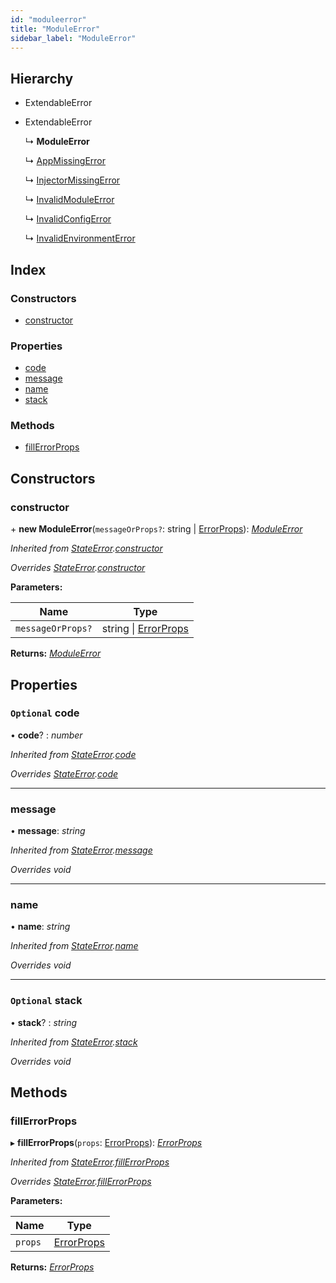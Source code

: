 ```yaml
---
id: "moduleerror"
title: "ModuleError"
sidebar_label: "ModuleError"
---
```


## Hierarchy

* ExtendableError

* ExtendableError

  ↳ **ModuleError**

  ↳ [AppMissingError](appmissingerror.md)

  ↳ [InjectorMissingError](injectormissingerror.md)

  ↳ [InvalidModuleError](invalidmoduleerror.md)

  ↳ [InvalidConfigError](invalidconfigerror.md)

  ↳ [InvalidEnvironmentError](invalidenvironmenterror.md)

## Index

### Constructors

* [constructor](moduleerror.md#constructor)

### Properties

* [code](moduleerror.md#optional-code)
* [message](moduleerror.md#message)
* [name](moduleerror.md#name)
* [stack](moduleerror.md#optional-stack)

### Methods

* [fillErrorProps](moduleerror.md#fillerrorprops)

## Constructors

###  constructor

\+ **new ModuleError**(`messageOrProps?`: string | [ErrorProps](../modules/types.md#errorprops)): *[ModuleError](moduleerror.md)*

*Inherited from [StateError](stateerror.md).[constructor](stateerror.md#constructor)*

*Overrides [StateError](stateerror.md).[constructor](stateerror.md#constructor)*

**Parameters:**

Name | Type |
------ | ------ |
`messageOrProps?` | string &#124; [ErrorProps](../modules/types.md#errorprops) |

**Returns:** *[ModuleError](moduleerror.md)*

## Properties

### `Optional` code

• **code**? : *number*

*Inherited from [StateError](stateerror.md).[code](stateerror.md#optional-code)*

*Overrides [StateError](stateerror.md).[code](stateerror.md#optional-code)*

___

###  message

• **message**: *string*

*Inherited from [StateError](stateerror.md).[message](stateerror.md#message)*

*Overrides void*

___

###  name

• **name**: *string*

*Inherited from [StateError](stateerror.md).[name](stateerror.md#name)*

*Overrides void*

___

### `Optional` stack

• **stack**? : *string*

*Inherited from [StateError](stateerror.md).[stack](stateerror.md#optional-stack)*

*Overrides void*

## Methods

###  fillErrorProps

▸ **fillErrorProps**(`props`: [ErrorProps](../modules/types.md#errorprops)): *[ErrorProps](../modules/types.md#errorprops)*

*Inherited from [StateError](stateerror.md).[fillErrorProps](stateerror.md#fillerrorprops)*

*Overrides [StateError](stateerror.md).[fillErrorProps](stateerror.md#fillerrorprops)*

**Parameters:**

Name | Type |
------ | ------ |
`props` | [ErrorProps](../modules/types.md#errorprops) |

**Returns:** *[ErrorProps](../modules/types.md#errorprops)*
